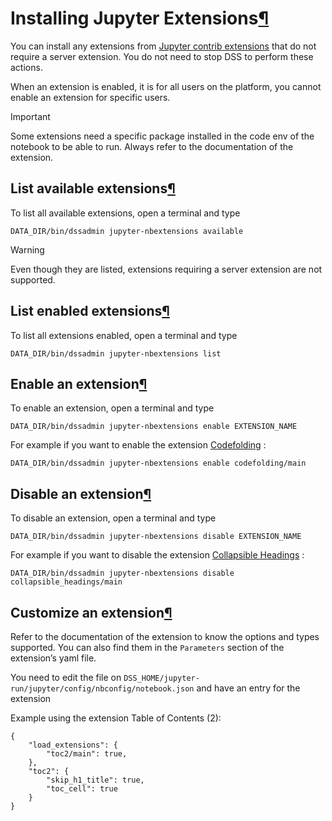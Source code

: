 Installing Jupyter Extensions[¶](#installing-jupyter-extensions "Permalink to this heading")
============================================================================================


You can install any extensions from [Jupyter contrib extensions](https://jupyter-contrib-nbextensions.readthedocs.io/en/stable/nbextensions.html) that do not require a server extension.
You do not need to stop DSS to perform these actions.


When an extension is enabled, it is for all users on the platform, you cannot enable an extension for specific users.



Important


Some extensions need a specific package installed in the code env of the notebook to be able to run.
Always refer to the documentation of the extension.




List available extensions[¶](#list-available-extensions "Permalink to this heading")
------------------------------------------------------------------------------------


To list all available extensions, open a terminal and type



```
DATA_DIR/bin/dssadmin jupyter-nbextensions available

```



Warning


Even though they are listed, extensions requiring a server extension are not supported.





List enabled extensions[¶](#list-enabled-extensions "Permalink to this heading")
--------------------------------------------------------------------------------


To list all extensions enabled, open a terminal and type



```
DATA_DIR/bin/dssadmin jupyter-nbextensions list

```




Enable an extension[¶](#enable-an-extension "Permalink to this heading")
------------------------------------------------------------------------


To enable an extension, open a terminal and type



```
DATA_DIR/bin/dssadmin jupyter-nbextensions enable EXTENSION_NAME

```


For example if you want to enable the extension [Codefolding](https://jupyter-contrib-nbextensions.readthedocs.io/en/stable/nbextensions/codefolding/readme.html) :



```
DATA_DIR/bin/dssadmin jupyter-nbextensions enable codefolding/main

```




Disable an extension[¶](#disable-an-extension "Permalink to this heading")
--------------------------------------------------------------------------


To disable an extension, open a terminal and type



```
DATA_DIR/bin/dssadmin jupyter-nbextensions disable EXTENSION_NAME

```


For example if you want to disable the extension [Collapsible Headings](https://jupyter-contrib-nbextensions.readthedocs.io/en/stable/nbextensions/collapsible_headings/readme.html) :



```
DATA_DIR/bin/dssadmin jupyter-nbextensions disable collapsible_headings/main

```




Customize an extension[¶](#customize-an-extension "Permalink to this heading")
------------------------------------------------------------------------------


Refer to the documentation of the extension to know the options and types supported.
You can also find them in the `Parameters` section of the extension’s yaml file.


You need to edit the file on `DSS_HOME/jupyter-run/jupyter/config/nbconfig/notebook.json` and have an entry for the extension


Example using the extension Table of Contents (2\):



```
{
    "load_extensions": {
        "toc2/main": true,
    },
    "toc2": {
        "skip_h1_title": true,
        "toc_cell": true
    }
}

```